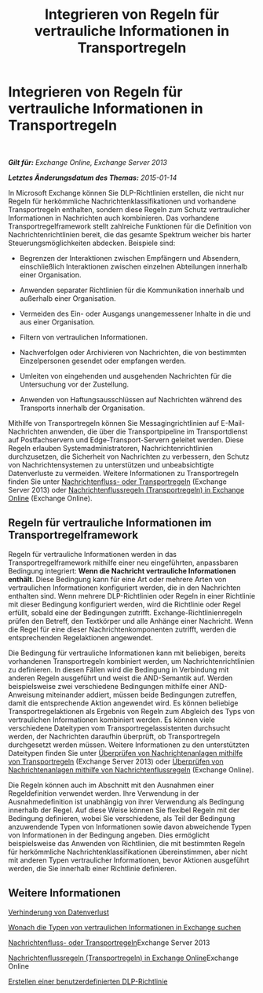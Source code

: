 ﻿---
title: 'Integrieren von Regeln für vertrauliche Informationen in Transportregeln'
TOCTitle: Integrieren von Regeln für vertrauliche Informationen in Transportregeln
ms:assetid: feb014a7-89dd-4f2d-a06d-52806ce435d4
ms:mtpsurl: https://technet.microsoft.com/de-de/library/JJ150583(v=EXCHG.150)
ms:contentKeyID: 50474916
ms.date: 04/24/2018
mtps_version: v=EXCHG.150
ms.translationtype: HT
---

# Integrieren von Regeln für vertrauliche Informationen in Transportregeln

 

_**Gilt für:** Exchange Online, Exchange Server 2013_

_**Letztes Änderungsdatum des Themas:** 2015-01-14_

In Microsoft Exchange können Sie DLP-Richtlinien erstellen, die nicht nur Regeln für herkömmliche Nachrichtenklassifikationen und vorhandene Transportregeln enthalten, sondern diese Regeln zum Schutz vertraulicher Informationen in Nachrichten auch kombinieren. Das vorhandene Transportregelframework stellt zahlreiche Funktionen für die Definition von Nachrichtenrichtlinien bereit, die das gesamte Spektrum weicher bis harter Steuerungsmöglichkeiten abdecken. Beispiele sind:

  - Begrenzen der Interaktionen zwischen Empfängern und Absendern, einschließlich Interaktionen zwischen einzelnen Abteilungen innerhalb einer Organisation.

  - Anwenden separater Richtlinien für die Kommunikation innerhalb und außerhalb einer Organisation.

  - Vermeiden des Ein- oder Ausgangs unangemessener Inhalte in die und aus einer Organisation.

  - Filtern von vertraulichen Informationen.

  - Nachverfolgen oder Archivieren von Nachrichten, die von bestimmten Einzelpersonen gesendet oder empfangen werden.

  - Umleiten von eingehenden und ausgehenden Nachrichten für die Untersuchung vor der Zustellung.

  - Anwenden von Haftungsausschlüssen auf Nachrichten während des Transports innerhalb der Organisation.

Mithilfe von Transportregeln können Sie Messagingrichtlinien auf E-Mail-Nachrichten anwenden, die über die Transportpipeline im Transportdienst auf Postfachservern und Edge-Transport-Servern geleitet werden. Diese Regeln erlauben Systemadministratoren, Nachrichtenrichtlinien durchzusetzen, die Sicherheit von Nachrichten zu verbessern, den Schutz von Nachrichtensystemen zu unterstützen und unbeabsichtigte Datenverluste zu vermeiden. Weitere Informationen zu Transportregeln finden Sie unter [Nachrichtenfluss- oder Transportregeln](mail-flow-rules-transport-rules-in-exchange-2013-exchange-2013-help.md) (Exchange Server 2013) oder [Nachrichtenflussregeln (Transportregeln) in Exchange Online](https://technet.microsoft.com/de-de/library/jj919238\(v=exchg.150\)) (Exchange Online).

## Regeln für vertrauliche Informationen im Transportregelframework

Regeln für vertrauliche Informationen werden in das Transportregelframework mithilfe einer neu eingeführten, anpassbaren Bedingung integriert: **Wenn die Nachricht vertrauliche Informationen enthält**. Diese Bedingung kann für eine Art oder mehrere Arten von vertraulichen Informationen konfiguriert werden, die in den Nachrichten enthalten sind. Wenn mehrere DLP-Richtlinien oder Regeln in einer Richtlinie mit dieser Bedingung konfiguriert werden, wird die Richtlinie oder Regel erfüllt, sobald eine der Bedingungen zutrifft. Exchange-Richtlinienregeln prüfen den Betreff, den Textkörper und alle Anhänge einer Nachricht. Wenn die Regel für eine dieser Nachrichtenkomponenten zutrifft, werden die entsprechenden Regelaktionen angewendet.

Die Bedingung für vertrauliche Informationen kann mit beliebigen, bereits vorhandenen Transportregeln kombiniert werden, um Nachrichtenrichtlinien zu definieren. In diesen Fällen wird die Bedingung in Verbindung mit anderen Regeln ausgeführt und weist die AND-Semantik auf. Werden beispielsweise zwei verschiedene Bedingungen mithilfe einer AND-Anweisung miteinander addiert, müssen beide Bedingungen zutreffen, damit die entsprechende Aktion angewendet wird. Es können beliebige Transportregelaktionen als Ergebnis von Regeln zum Abgleich des Typs von vertraulichen Informationen kombiniert werden. Es können viele verschiedene Dateitypen vom Transportregelassistenten durchsucht werden, der Nachrichten daraufhin überprüft, ob Transportregeln durchgesetzt werden müssen. Weitere Informationen zu den unterstützten Dateitypen finden Sie unter [Überprüfen von Nachrichtenanlagen mithilfe von Transportregeln](use-transport-rules-to-inspect-message-attachments-exchange-2013-help.md) (Exchange Server 2013) oder [Überprüfen von Nachrichtenanlagen mithilfe von Nachrichtenflussregeln](https://technet.microsoft.com/de-de/library/jj919236\(v=exchg.150\)) (Exchange Online).

Die Regeln können auch im Abschnitt mit den Ausnahmen einer Regeldefinition verwendet werden. Ihre Verwendung in der Ausnahmedefinition ist unabhängig von ihrer Verwendung als Bedingung innerhalb der Regel. Auf diese Weise können Sie flexibel Regeln mit der Bedingung definieren, wobei Sie verschiedene, als Teil der Bedingung anzuwendende Typen von Informationen sowie davon abweichende Typen von Informationen in der Bedingung angeben. Dies ermöglicht beispielsweise das Anwenden von Richtlinien, die mit bestimmten Regeln für herkömmliche Nachrichtenklassifikationen übereinstimmen, aber nicht mit anderen Typen vertraulicher Informationen, bevor Aktionen ausgeführt werden, die Sie innerhalb einer Richtlinie definieren.

## Weitere Informationen

[Verhinderung von Datenverlust](technical-overview-of-dlp-data-loss-prevention-in-exchange.md)

[Wonach die Typen von vertraulichen Informationen in Exchange suchen](what-the-sensitive-information-types-in-exchange-look-for-exchange-online-help.md)

[Nachrichtenfluss- oder Transportregeln](mail-flow-rules-transport-rules-in-exchange-2013-exchange-2013-help.md)Exchange Server 2013

[Nachrichtenflussregeln (Transportregeln) in Exchange Online](https://technet.microsoft.com/de-de/library/jj919238\(v=exchg.150\))Exchange Online

[Erstellen einer benutzerdefinierten DLP-Richtlinie](create-a-custom-dlp-policy-exchange-2013-help.md)


